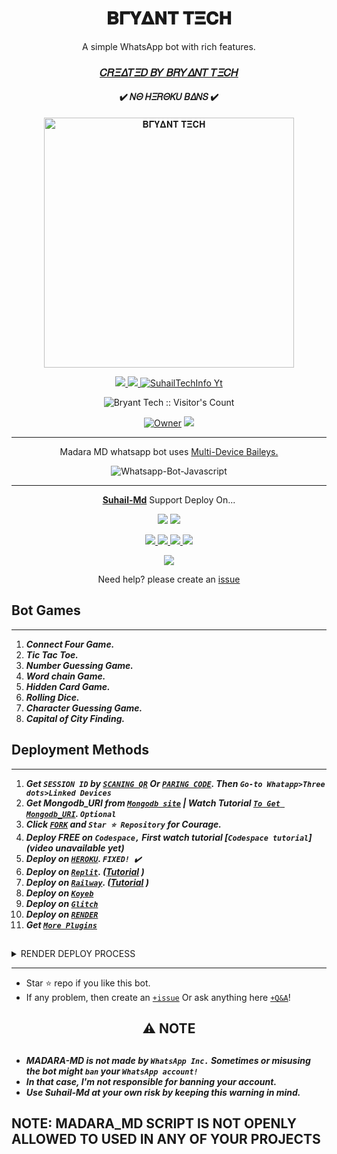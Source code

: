  <h1 align="center"> 𝚩𝚪𝐘𝚫𝚴𝚻 𝚻𝚵𝐂𝚮 </h1> 
<p align="center"> A simple WhatsApp bot with rich features. </p>

 
<h3 align="center"> <a href="https://github.com/King2090/Madara_bot_md">𝐶𝑅𝛯𝛥𝑇𝛯𝐷 𝐵𝑌 𝐵𝑅𝑌𝛥𝛮𝑇 𝑇𝛯𝐶𝛨</a></h3> 

<h4 align="center"> ✔️ 𝛮𝛩 𝛨𝛯𝑅𝛩𝛫𝑈 𝐵𝛥𝛮𝑆 ✔️</h4> 


<p align="center">
  <a href="https://youtube.com/@suhailtechinfo">
    <img alt="𝚩𝚪𝐘𝚫𝚴𝚻 𝚻𝚵𝐂𝚮" height="400" src="https://telegra.ph/file/b697ff541aa4f2cf57942.jpg">
  </a>
</p>
    
   
   
<p align="center">
   <a href="https://github.com/King2090/Madara_bot_md">
    <img src="https://img.shields.io/github/forks/
     https://github.com/King2090/Madara_bot_md?style=flat-square&logo=github&color=darkred">
   </a>
  <a href="https://github.com/.King2090/MADAR_BOT_MD/stargazers"> 
     <img src="https://img.shields.io/github/stars/King2090/MADARA-Md?style=flat-square&logo=github&color=darkred">
 </a>



  <a aria-label="MADARA_Md is free to use" href=""  target="_blank">
    <img alt="SuhailTechInfo Yt" src="https://img.shields.io/Tiktok/Account/followers/KING BRYANT42" target="_blank" />
  </a>

</p>
<p align="center"><img src="https://profile-counter.glitch.me/{Bryant Tech}/count.svg" alt="Bryant Tech :: Visitor's Count" /></p>

<p align="center">

 <a href="https://github.com/King2090">
 <img title="Owner" src="https://img.shields.io/badge/Bryant tech-darkred?style=flat-square&logo=github&label=owner"></a>
   <a href="https://github.com/Bryant tech">
    <img src="https://img.shields.io/github/followers/Bryant tech?style=flat-square&logo=github&color=darkred">
  </a>
  

 
 </p>





---




<p align="center"> Madara MD whatsapp bot uses
  <a href="https://github.com/adiwajshing/Baileys">Multi-Device Baileys.</a>
</p>
<p align="center">
  <img title="Whatsapp-Bot-Javascript" src="https://img.shields.io/badge/Javascript-363303?style=for-the-badge&logo=javascript&logoColor=c6c631"></img>
</p>

---

<p align="center">
  <a href="https://github.com/King2090/Madara_bot_md"><b>Suhail-Md</b></a> Support Deploy On...
</p>

<p align="center">
  <a href="https://github.com/SuhailTechInfo/Suhail-Md/blob/main/temp/deploy-on-vps.md"><img src="https://img.shields.io/badge/self hosting-3d1513?style=for-the-badge&logo=serverless&logoColor=FD5750"></a>
  <a href="https://suhail-web01.vercel.app/deploy?platform=railway"><img src="https://img.shields.io/badge/railway-3e164f?style=for-the-badge&logo=railway&logoColor=0B0D0E"></a>
</p>
<p align="center">
  <a href="https://suhail-web01.vercel.app/deploy?platform=heroku"> <img src="https://img.shields.io/badge/heroku-9d7acc?style=for-the-badge&logo=heroku&logoColor=430098"> </a>
  <a href="https://suhail-web01.vercel.app/deploy?platform=repl"  > <img src="https://img.shields.io/badge/replit-253c99?style=for-the-badge&logo=replit&logoColor=F26207"> </a>
  <a href="https://suhail-web01.vercel.app/deploy?platform=koyeb" > <img src="https://img.shields.io/badge/koyeb-033604?style=for-the-badge&logo=koyeb&logoColor=white">    </a>
 <a href="https://bryant-web01.vercel.app/deploy?platform=glitch" > <img src="https://img.shields.io/badge/glitch-033604?style=for-the-badge&logo=glitch&logoColor=darkred"></a>
</p>
<p align="center">
  <a href="https://youtu.be/3NdJb6_1cJM"><img src="https://img.shields.io/badge/CodeSpace-green?colorA=%23ff000&colorB=%23017e40&style=for-the-badge&logo=git&logoColor=white"></a>
</p>
<p align="center">Need help? please create an <a href="https://github.com/SuhailTechInfo/Suhail-Md/issues">issue</a></p>

 



## Bot Games
---
1. ***Connect Four Game.***
2.  ***Tic Tac Toe.***
3.  ***Number Guessing Game.***
4.  ***Word chain Game.***
5.  ***Hidden Card Game.***
6.  ***Rolling Dice.***
7.  ***Character Guessing Game.***
8.  ***Capital of City Finding.***
##


 




    
   
## Deployment Methods
---
1.  ***Get `SESSION ID` by [`SCANING QR`](https://suhail-md-vtsf.onrender.com/) Or [`PARING CODE`](https://suhail-md-vtsf.onrender.com/code). Then `Go-to Whatapp>Three dots>Linked Devices`***
2.  ***Get Mongodb_URI from [`Mongodb site`](https://www.mongodb.com/) | Watch Tutorial [`To Get Mongodb_URI`](https://youtu.be/4YEUtGlqkl4). `Optional`***
3.  ***Click [`FORK`](https://github.com/King2090/Madara_bot_md/fork) and `Star ⭐ Repository` for Courage.***
4.  ***Deploy FREE on `Codespace,` First watch tutorial [`Codespace tutorial`](video unavailable yet)***
5.  ***Deploy on [`HEROKU`](https://xlcon-v3-deloy.vercel.app/).  `FIXED! ✔️`***
6.  ***Deploy on [`Replit`](https://suhail-web01.vercel.app/deploy?platform=repl). ([Tutorial](https://youtu.be/hPXU9OjMryQ) )***
7.  ***Deploy on [`Railway`](https://suhail-web01.vercel.app/deploy?platform=railway). ([Tutorial](https://youtu.be/iGVdsK4qmcc) )***
8.  ***Deploy on [`Koyeb`](https://suhail-web01.vercel.app/deploy?platform=koyeb)***
9. ***Deploy on [`Glitch`](https://suhail-web01.vercel.app/deploy?platform=glitch)***
10. ***Deploy on [`RENDER`](https://suhail-web01.vercel.app/deploy?on=render)***
10. ***Get [`More Plugins`](https://github.com/SuhailTechInfo/Suhail-Md-Media)***
##

 <details close>
<summary>RENDER DEPLOY PROCESS</summary>
   
    1: Click "NEW".
    2: Select "Web Service".
    3: Click "Build and deploy from a Git repository".
    4: Now Choose this forked git repo from list.
    5: And JUST CLICK "Connect". 
   </details>


---


- Star ⭐ repo if you like this bot.
- If any problem, then create an [`+issue`](https://github.com/SuhailTechInfo/Suhail-Md/issues/new) Or ask anything here [`+Q&A`](https://github.com/SuhailTechInfo/Suhail-Md/discussions/new?category=q-a)!


<h2 align="center"> ⚠️ NOTE  </h2>

   
## 

- ***MADARA-MD is not made by `WhatsApp Inc.` Sometimes or misusing the bot might `ban` your `WhatsApp account!`***
- ***In that case, I'm not responsible for banning your account.***
- ***Use Suhail-Md at your own risk by keeping this warning in mind.***



## NOTE: MADARA_MD SCRIPT IS NOT OPENLY ALLOWED TO USED IN ANY OF YOUR PROJECTS
